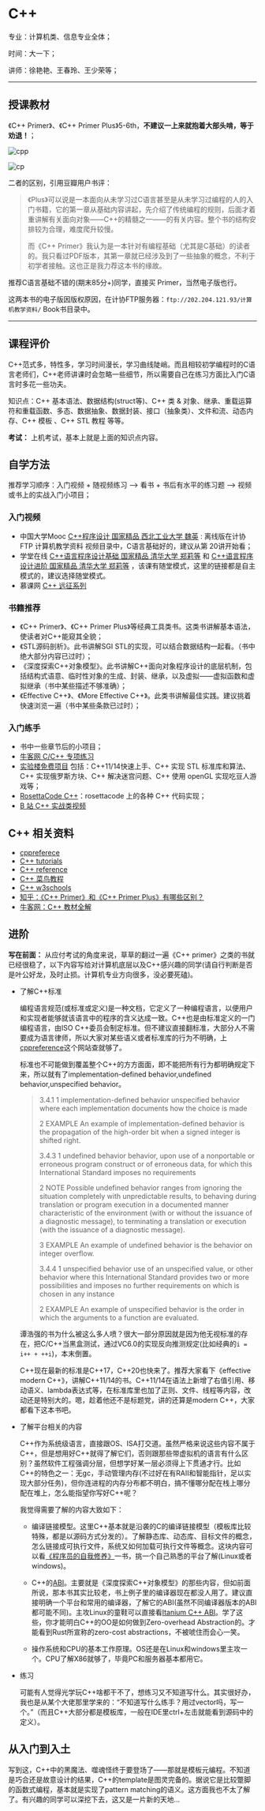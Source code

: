 # C++ 

专业：计算机类、信息专业全体；  

时间：大一下；  

讲师：徐艳艳、王春玲、王少荣等；  

---

## 授课教材  

《C++ Primer》、《C++ Primer Plus》5-6th，**不建议一上来就抱着大部头啃，等于劝退！**；    

![cpp](assets/cpp.png)    

![cp](assets/cp.png)    

二者的区别，引用豆瓣用户书评：  

> 《Plus》可以说是一本面向从未学习过C语言甚至是从未学习过编程的人的入门书籍，它的第一章从基础内容讲起，先介绍了传统编程的规则，后面才着重讲解有关面向对象——C++的精髓之一——的有关内容。整个书的结构安排较为合理，难度爬升较慢。  
>
> 而《C++ Primer》我认为是一本针对有编程基础（尤其是C基础）的读者的。我只看过PDF版本，其第一章就已经涉及到了一些抽象的概念，不利于初学者接触。这也正是我力荐这本书的缘故。

推荐C语言基础不错的(期末85分+)同学，直接买 Primer，当然电子版也行。   

这两本书的电子版因版权原因，在计协FTP服务器：`ftp://202.204.121.93/计算机教学资料/` Book书目录中。   

---



## 课程评价

C++范式多，特性多，学习时间漫长，学习曲线陡峭。而且相较初学编程时的C语言老师们，C++老师讲课时会忽略一些细节，所以需要自己在练习方面比入门C语言时多花一些功夫。

知识点：C++ 基本语法、数据结构(struct等)、C++ 类 & 对象、继承、重载运算符和重载函数、多态、数据抽象、数据封装、接口（抽象类）、文件和流、动态内存、C++ 模板 、C++ STL 教程 等等。   

**考试：** 上机考试，基本上就是上面的知识点内容。   



## 自学方法

推荐学习顺序：入门视频 + 随视频练习 --> 看书 + 书后有水平的练习题 --> 视频或书上的实战入门小项目； 

### 入门视频

* 中国大学Mooc  [C++程序设计 国家精品 西北工业大学 魏英](https://www.icourse163.org/course/NWPU-494001) : 离线版在计协FTP 计算机教学资料 视频目录中，C语言基础好的，建议从第 20讲开始看；  
* 学堂在线  [C++语言程序设计基础 国家精品 清华大学 郑莉等](http://www.xuetangx.com/courses/course-v1:TsinghuaX+00740043X_2015_T2+sp/about) 和 [C++语言程序设计进阶 国家精品 清华大学 郑莉等](http://www.xuetangx.com/courses/course-v1:TsinghuaX+00740043_2x_2015_T2+sp/about) ，该课有随堂模式，这里的链接都是自主模式的，建议选择随堂模式。  
* 慕课网  [C++ 远征系列](https://www.imooc.com/course/list?c=cplusplus&sort=pop)   

### 书籍推荐

* 《C++ Primer》、《C++ Primer Plus》等经典工具类书。这类书讲解基本语法，使读者对C++能窥其全貌；   
* 《STL源码剖析》。此书讲解SGI STL的实现，可以结合数据结构一起看。（书中绝大部分内容已过时）；   
* 《深度探索C++对象模型》。此书讲解C++面向对象程序设计的底层机制，包括结构式语意、临时性对象的生成、封装、继承，以及虚拟——虚拟函数和虚拟继承（书中某些描述不够准确）；
* 《Effective C++》、《More Effective C++》。此类书讲解最佳实践。建议挑着快速浏览一遍（书中某些条款已过时）；  

### 入门练手  

* 书中一些章节后的小项目；  
* [牛客网 C/C++ 专项练习](https://www.nowcoder.com/intelligentTest)  
* [实验楼免费项目](https://www.shiyanlou.com/courses/?category=all&course_type=all&fee=free&tag=C%2B%2B&unfold=0) 包括：C++11/14快速上手、C++ 实现 STL 标准库和算法、C++ 实现俄罗斯方块、C++ 解决迷宫问题、C++ 使用 openGL 实现吃豆人游戏等；  
* [RosettaCode C++](http://rosettacode.org/wiki/Category:C++)：rosettacode 上的各种 C++ 代码实现；   
* [B 站 C++ 实战类视频](https://search.bilibili.com/all?keyword=C%2B%2B%20%E5%AE%9E%E6%88%98)  



## C++ 相关资料

* [cppreferece](https://en.cppreference.com/w/Main_Page)
* [C++ tutorials](http://www.cplusplus.com/doc/tutorial/)   
* [C++ reference](http://www.cplusplus.com/reference/)  
* [C++ 菜鸟教程](http://www.runoob.com/cplusplus/cpp-tutorial.html)  
* [C++ w3schools](https://www.w3schools.in/cplusplus-tutorial/)  
* [知乎：《C++ Primer》和《C++ Primer Plus》有哪些区别？](https://www.zhihu.com/question/21188013)   
* [牛客网：C++ 教材全解](https://www.nowcoder.com/schoolbooks?type=2)   



## 进阶

**写在前面：** 从应付考试的角度来说，草草的翻过一遍《C++ primer》之类的书就已经很稳了，以下内容写给对计算机底层以及C++感兴趣的同学(请自行判断是否是叶公好龙，及时止损。计算机专业方向很多，没必要死磕)。

* 了解C++标准
  
  编程语言规范(或标准或定义)是一种文档，它定义了一种编程语言，以便用户和实现者能够就该语言中的程序的含义达成一致。C++也是由标准定义的一门编程语言，由ISO C++委员会制定标准。但不建议直接翻标准，大部分人不需要成为语言律师，所以大家对某些语义或者标准库的行为不明确，上[cppreference](https://en.cppreference.com/w/Main_Page)这个网站查就够了。
  
  标准也不可能做到覆盖整个C++的方方面面，即不能把所有行为都明确规定下来，所以就有了implementation-defined behavior,undefined behavior,unspecified behavior。

  > 3.4.1 1 implementation-defined behavior unspecified behavior where each implementation documents how the choice is made
  >
  > 2 EXAMPLE An example of implementation-defined behavior is the propagation of the high-order bit when a signed integer is shifted right.
  >
  > 3.4.3 1 undefined behavior behavior, upon use of a nonportable or erroneous program construct or of erroneous data, for which this International Standard imposes no requirements
  >
  > 2 NOTE Possible undefined behavior ranges from ignoring the situation completely with unpredictable results, to behaving during translation or program execution in a documented manner characteristic of the environment (with or without the issuance of a diagnostic message), to terminating a translation or execution (with the issuance of a diagnostic message).
  >
  > 3 EXAMPLE An example of undefined behavior is the behavior on integer overflow.
  >
  > 3.4.4 1 unspecified behavior use of an unspecified value, or other behavior where this International Standard provides two or more possibilities and imposes no further requirements on which is chosen in any instance
  >
  > 2 EXAMPLE An example of unspecified behavior is the order in which the arguments to a function are evaluated.

  谭浩强的书为什么被这么多人喷？很大一部分原因就是因为他无视标准的存在，把C/C++当黑盒测试，通过VC6.0的实现反向推测规定(比如经典的`i = i++ + ++i`)，本末倒置。
  
  C++现在最新的标准是C++17，C++20也快来了。推荐大家看下《effective modern C++》，讲解C++11/14的书。C++11/14在语法上新增了右值引用、移动语义、lambda表达式等，在标准库里也加了正则、文件、线程等内容，改动还是特别大的。嗯，趁着他还不是标题党，讲的还算是modern C++，大家都看下这本书吧。
  
* 了解平台相关的内容

  C++作为系统级语言，直接跟OS、ISA打交道。虽然严格来说这些内容不属于C++，但是想用好C++就得了解它们，否则跟那些带虚拟机的语言有什么区别？虽然软件工程强调分层，但想学好某一层必须得上下贯通才行。比如C++的特色之一：无gc，手动管理内存(不过好在有RAII和智能指针，足以实现大部分任务)，但你连进程的内存分布都不明白，搞不懂哪分配在栈上哪分配在堆上，怎么能指望你写好C++呢？
  
  我觉得需要了解的内容大致如下：
  
  + 编译链接模型。这里C++基本就是沿袭的C的编译链接模型（模板库比较特殊，都是以源码方式分发的）。了解静态库、动态库、目标文件的概念，怎么链接成可执行文件，系统又如何加载可执行文件等概念。这块内容可以看[《程序员的自我修养》](https://book.douban.com/subject/3652388/)一书，挑一个自己熟悉的平台了解(Linux或者windows)。
  
  + C++的[ABI](https://en.wikipedia.org/wiki/Application_binary_interface)。主要就是《深度探索C++对象模型》的那些内容，但如前面所说，那本书其实比较老，书上例子里的编译器现在都没人用了。建议直接明确一个平台和常用的编译器，了解它的ABI(虽然不同编译器版本的ABI都可能不同)。主攻Linux的童鞋可以直接看[Itanium C++ ABI](https://itanium-cxx-abi.github.io/cxx-abi/)。学了这些，你才能明白C++的OO是如何做到Zero-overhead Abstraction的。才能看到Rust所宣称的zero-cost abstractions，不被唬住而会心一笑。
  
  + 操作系统和CPU的基本工作原理。OS还是在Linux和windows里主攻一个。CPU了解X86就够了，毕竟PC和服务器基本都用它。
  
* 练习
  
  可能有人觉得光学玩C++啥都干不了，想练习又不知道写什么。其实很好办，我也是从某个大佬那里学来的：“不知道写什么练手？用过vector吗，写一个。”（而且C++大部分都是模板库，一般在IDE里ctrl+左击就能看到源码中的定义）。
  
  
  
## 从入门到入土

  写到这，C++中的黑魔法、噬魂怪终于要登场了——那就是模板元编程。不知道是巧合还是故意设计的结果，C++的template是图灵完备的。据说它是比较蹩脚的函数式编程，基本就是实现了pattern matching的语义。这方面我也不太了解了。有兴趣的同学可以深挖下去，这又是一片新的天地...
  
